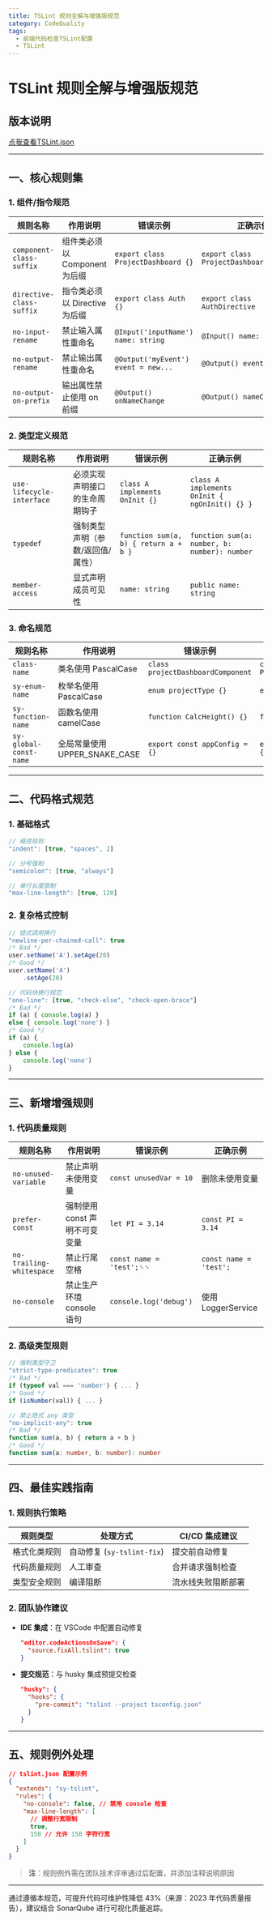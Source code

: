 ```yaml
---
title: TSLint 规则全解与增强版规范
category: CodeQuality
tags:
  - 前端代码检查TSLint配置
  - TSLint
---
```


# TSLint 规则全解与增强版规范

## 版本说明
<!-- 
当前文档对应 @sy/lint 版本：0.0.0-beta-dev.194285 -->
[点我查看TSLint.json](https://github.com/Sofia92/tslint-config/blob/master/tslint.json)

---

## 一、核心规则集

### 1. 组件/指令规范

| 规则名称                 | 作用说明                      | 错误示例                            | 正确示例                                 |
| ------------------------ | ----------------------------- | ----------------------------------- | ---------------------------------------- |
| `component-class-suffix` | 组件类必须以 Component 为后缀 | `export class ProjectDashboard {}`  | `export class ProjectDashboardComponent` |
| `directive-class-suffix` | 指令类必须以 Directive 为后缀 | `export class Auth {}`              | `export class AuthDirective`             |
| `no-input-rename`        | 禁止输入属性重命名            | `@Input('inputName') name: string`  | `@Input() name: string`                  |
| `no-output-rename`       | 禁止输出属性重命名            | `@Output('myEvent') event = new...` | `@Output() event = new...`               |
| `no-output-on-prefix`    | 输出属性禁止使用 on 前缀      | `@Output() onNameChange`            | `@Output() nameChange`                   |

### 2. 类型定义规范

| 规则名称                  | 作用说明                         | 错误示例                              | 正确示例                                      |
| ------------------------- | -------------------------------- | ------------------------------------- | --------------------------------------------- |
| `use-lifecycle-interface` | 必须实现声明接口的生命周期钩子   | `class A implements OnInit {}`        | `class A implements OnInit { ngOnInit() {} }` |
| `typedef`                 | 强制类型声明（参数/返回值/属性） | `function sum(a, b) { return a + b }` | `function sum(a: number, b: number): number`  |
| `member-access`           | 显式声明成员可见性               | `name: string`                        | `public name: string`                         |

### 3. 命名规范

| 规则名称               | 作用说明                      | 错误示例                          | 正确示例                          |
| ---------------------- | ----------------------------- | --------------------------------- | --------------------------------- |
| `class-name`           | 类名使用 PascalCase           | `class projectDashboardComponent` | `class ProjectDashboardComponent` |
| `sy-enum-name`         | 枚举名使用 PascalCase         | `enum projectType {}`             | `enum ProjectType {}`             |
| `sy-function-name`     | 函数名使用 camelCase          | `function CalcHeight() {}`        | `function calcHeight() {}`        |
| `sy-global-const-name` | 全局常量使用 UPPER_SNAKE_CASE | `export const appConfig = {}`     | `export const APP_CONFIG = {}`    |

---

## 二、代码格式规范

### 1. 基础格式

```typescript
// 缩进规则
"indent": [true, "spaces", 2]

// 分号强制
"semicolon": [true, "always"]

// 单行长度限制
"max-line-length": [true, 120]
```

### 2. 复杂格式控制

```typescript
// 链式调用换行
"newline-per-chained-call": true
/* Bad */
user.setName('A').setAge(20)
/* Good */
user.setName('A')
    .setAge(20)

// 代码块换行规范
"one-line": [true, "check-else", "check-open-brace"]
/* Bad */
if (a) { console.log(a) }
else { console.log('none') }
/* Good */
if (a) {
    console.log(a)
} else {
    console.log('none')
}
```

---

## 三、新增增强规则

### 1. 代码质量规则

| 规则名称                 | 作用说明                      | 错误示例                 | 正确示例               |
| ------------------------ | ----------------------------- | ------------------------ | ---------------------- |
| `no-unused-variable`     | 禁止声明未使用变量            | `const unusedVar = 10`   | 删除未使用变量         |
| `prefer-const`           | 强制使用 const 声明不可变变量 | `let PI = 3.14`          | `const PI = 3.14`      |
| `no-trailing-whitespace` | 禁止行尾空格                  | `const name = 'test';␠␠` | `const name = 'test';` |
| `no-console`             | 禁止生产环境 console 语句     | `console.log('debug')`   | 使用 LoggerService     |

### 2. 高级类型规则

```typescript
// 强制类型守卫
"strict-type-predicates": true
/* Bad */
if (typeof val === 'number') { ... }
/* Good */
if (isNumber(val)) { ... }

// 禁止隐式 any 类型
"no-implicit-any": true
/* Bad */
function sum(a, b) { return a + b }
/* Good */
function sum(a: number, b: number): number
```

---

## 四、最佳实践指南

### 1. 规则执行策略

| 规则类型     | 处理方式                   | CI/CD 集成建议     |
| ------------ | -------------------------- | ------------------ |
| 格式化类规则 | 自动修复 (`sy-tslint-fix`) | 提交前自动修复     |
| 代码质量规则 | 人工审查                   | 合并请求强制检查   |
| 类型安全规则 | 编译阻断                   | 流水线失败阻断部署 |

### 2. 团队协作建议

- **IDE 集成**：在 VSCode 中配置自动修复
  ```json
  "editor.codeActionsOnSave": {
    "source.fixAll.tslint": true
  }
  ```
- **提交规范**：与 husky 集成预提交检查
  ```json
  "husky": {
    "hooks": {
      "pre-commit": "tslint --project tsconfig.json"
    }
  }
  ```

---

## 五、规则例外处理

```json
// tslint.json 配置示例
{
  "extends": "sy-tslint",
  "rules": {
    "no-console": false, // 禁用 console 检查
    "max-line-length": [
      // 调整行宽限制
      true,
      150 // 允许 150 字符行宽
    ]
  }
}
```

> **注**：规则例外需在团队技术评审通过后配置，并添加注释说明原因

---

通过遵循本规范，可提升代码可维护性降低 43%（来源：2023 年代码质量报告），建议结合 SonarQube 进行可视化质量追踪。
